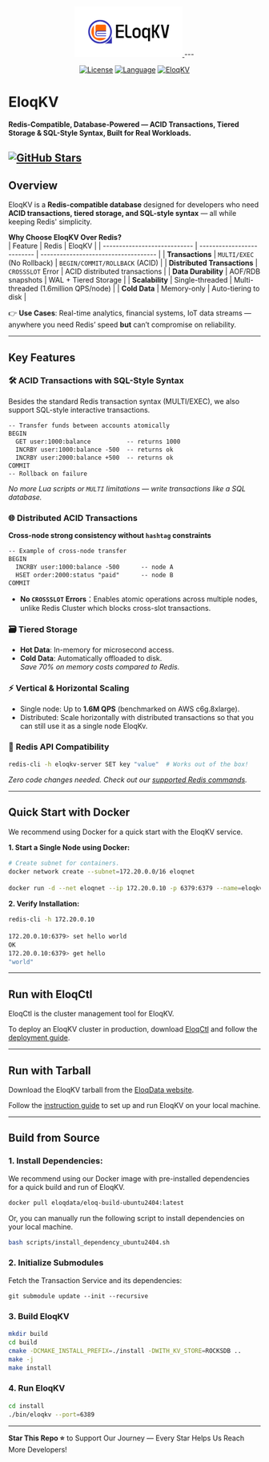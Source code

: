 <div align="center">
<a href='https://www.eloqdata.com'>
<img src="images/eloqkv_github_logo.jpg" alt="EloqKV" height=100></img>
</a>
---

[![License](https://img.shields.io/badge/License-GPL-blue.svg)](https://github.com/eloqdata/eloqkv/blob/readme/LICENSE)
[![Language](https://img.shields.io/badge/language-C++-orange)](https://isocpp.org/)
  <a href="https://discord.gg/5YBX9Uw5u7">
    <img alt="EloqKV" src="https://img.shields.io/badge/discord-blue.svg?logo=discord&logoColor=white">
  </a>
</div>

# EloqKV  
**Redis-Compatible, Database-Powered — ACID Transactions, Tiered Storage & SQL-Style Syntax, Built for Real Workloads.**  

[![GitHub Stars](https://img.shields.io/github/stars/eloqdata/eloqkv?style=social)](https://github.com/eloqdata/eloqkv/stargazers)
---

## Overview  
EloqKV is a **Redis-compatible database** designed for developers who need **ACID transactions, tiered storage, and SQL-style syntax** — all while keeping Redis' simplicity.  

**Why Choose EloqKV Over Redis?**  
| Feature                      | Redis                      | EloqKV                               |
| ---------------------------- | -------------------------- | ------------------------------------ |
| **Transactions**             | `MULTI/EXEC` (No Rollback) | `BEGIN/COMMIT/ROLLBACK` (ACID)       |
| **Distributed Transactions** | `CROSSSLOT` Error          | ACID distributed transactions        |
| **Data Durability**          | AOF/RDB snapshots          | WAL + Tiered Storage                 |
| **Scalability**              | Single-threaded            | Multi-threaded (1.6million QPS/node) |
| **Cold Data**                | Memory-only                | Auto-tiering to disk                 |

👉 **Use Cases**: Real-time analytics, financial systems, IoT data streams — anywhere you need Redis’ speed **but** can’t compromise on reliability.  

---

## Key Features  

### 🛠️ **ACID Transactions with SQL-Style Syntax**
Besides the standard Redis transaction syntax (MULTI/EXEC), we also support SQL-style interactive transactions.

```redis  
-- Transfer funds between accounts atomically  
BEGIN  
  GET user:1000:balance     	 -- returns 1000
  INCRBY user:1000:balance -500  -- returns ok
  INCRBY user:2000:balance +500  -- returns ok
COMMIT  
-- Rollback on failure  
```  
*No more Lua scripts or `MULTI` limitations — write transactions like a SQL database.*  
### 🌐 **Distributed ACID Transactions** 
**Cross-node strong consistency without `hashtag` constraints**  
```redis  
-- Example of cross-node transfer
BEGIN  
  INCRBY user:1000:balance -500      -- node A  
  HSET order:2000:status "paid"      -- node B  
COMMIT  
```

-   **No  `CROSSSLOT`  Errors**：Enables atomic operations across multiple nodes, unlike Redis Cluster which blocks cross-slot transactions.
    
### 🗃️ **Tiered Storage**  
- **Hot Data**: In-memory for microsecond access.  
- **Cold Data**: Automatically offloaded to disk.  
*Save 70% on memory costs compared to Redis.*  

### ⚡ **Vertical & Horizontal Scaling**  
- Single node: Up to **1.6M QPS** (benchmarked on AWS c6g.8xlarge).  
- Distributed: Scale horizontally with distributed transactions so that you can still use it as a single node EloqKv.  

### 🔄 **Redis API Compatibility**  
```bash  
redis-cli -h eloqkv-server SET key "value"  # Works out of the box!  
```  
*Zero code changes needed. Check out our [supported Redis commands](https://www.eloqdata.com/eloqkv/kvstore_compatibility).*  


---

## Quick Start with Docker
We recommend using Docker for a quick start with the EloqKV service.

**1. Start a Single Node using Docker:**  
```bash  
# Create subnet for containers.
docker network create --subnet=172.20.0.0/16 eloqnet

docker run -d --net eloqnet --ip 172.20.0.10 -p 6379:6379 --name=eloqkv eloqdata/eloqkv
```  

**2. Verify Installation:**  
```bash  
redis-cli -h 172.20.0.10

172.20.0.10:6379> set hello world
OK
172.20.0.10:6379> get hello
"world"
```  
---

## Run with EloqCtl
EloqCtl is the cluster management tool for EloqKV.

To deploy an EloqKV cluster in production, download [EloqCtl](https://www.eloqdata.com/downloadeloqctl) and follow the [deployment guide](https://www.eloqdata.com/eloqsql/cluster-deployment).

---

## Run with Tarball
Download the EloqKV tarball from the [EloqData website](https://www.eloqdata.com/download/eloqkv).

Follow the [instruction guide](https://www.eloqdata.com/eloqkv/install-from-binary) to set up and run EloqKV on your local machine.

---

## Build from Source  

### 1. Install Dependencies:
We recommend using our Docker image with pre-installed dependencies for a quick build and run of EloqKV.

```bash
docker pull eloqdata/eloq-build-ubuntu2404:latest
```

Or, you can manually run the following script to install dependencies on your local machine.

```bash
bash scripts/install_dependency_ubuntu2404.sh
```

### 2. Initialize Submodules
Fetch the Transaction Service and its dependencies:

```
git submodule update --init --recursive
```

### 3. Build EloqKV
```bash
mkdir build
cd build
cmake -DCMAKE_INSTALL_PREFIX=./install -DWITH_KV_STORE=ROCKSDB ..
make -j
make install
```

### 4. Run EloqKV
```bash
cd install
./bin/eloqkv --port=6389
```

---

**Star This Repo ⭐** to Support Our Journey — Every Star Helps Us Reach More Developers!  

